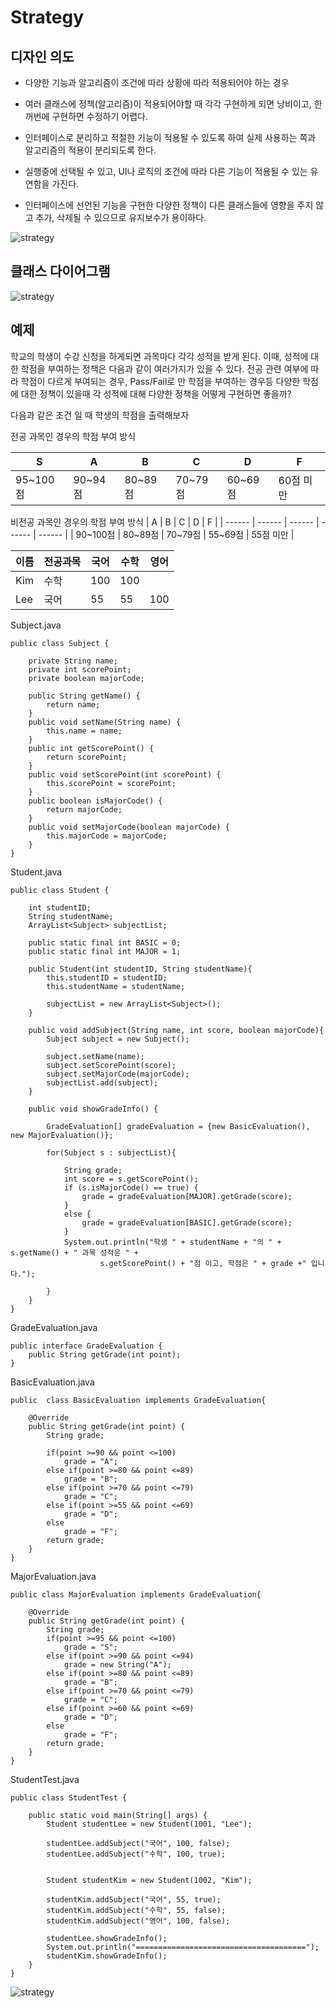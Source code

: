 # Strategy

## 디자인 의도

- 다양한 기능과 알고리즘이 조건에 따라 상황에 따라 적용되어야 하는 경우

- 여러 클래스에 정책(알고리즘)이 적용되어야할 때 각각 구현하게 되면 낭비이고, 한꺼번에 구현하면 수정하기 어렵다.

- 인터페이스로 분리하고 적절한 기능이 적용될 수 있도록 하여 실제 사용하는 쪽과 알고리즘의 적용이 분리되도록 한다.

- 실행중에 선택될 수 있고, UI나 로직의 조건에 따라 다른 기능이 적용될 수 있는 유연함을 가진다. 

- 인터페이스에 선언된 기능을 구현한 다양한 정책이 다른 클래스들에 영향을 주지 않고 추가, 삭제될 수 있으므로 유지보수가 용이하다.


![strategy](./img/strategy.PNG)

## 클래스 다이어그램

![strategy](./img/strategy2.PNG)

## 예제

   학교의 학생이 수강 신청을 하게되면 과목마다 각각 성적을 받게 된다. 이때, 성적에 대한 학점을 부여하는 정책은 다음과 같이 여러가지가 있을 수 있다. 
   전공 관련 여부에 따라 학점이 다르게 부여되는 경우, Pass/Fail로 만 학점을 부여하는 경우등 다양한 학점에 대한 정책이 있을때 각 성적에 대해 다양한 정책을 어떻게 구현하면 좋을까?

   다음과 같은 조건 일 때 학생의 학점을 출력해보자

   전공 과목인 경우의 학점 부여 방식

   | S | A | B | C | D | F |
   | ------ | ------ | ------ | ------ | ------ | ------ |
   | 95~100점 | 90~94점 | 80~89점 | 70~79점 | 60~69점 | 60점 미만 |


   비전공 과목인 경우의 학점 부여 방식
   | A | B | C | D | F |
   | ------ | ------ | ------ | ------ | ------ |
   | 90~100점 | 80~89점 | 70~79점 | 55~69점 | 55점 미만 |


   | 이름 | 전공과목 | 국어 | 수학 | 영어 
   | ----- | ------ | ------ | ------ | ------ |
   | Kim | 수학 | 100 | 100 |  |
   | Lee | 국어 | 55 | 55 | 100
   
Subject.java
```
public class Subject {
	
	private String name;
	private int scorePoint;
	private boolean majorCode;
	
	public String getName() {
		return name;
	}
	public void setName(String name) {
		this.name = name;
	}
	public int getScorePoint() {
		return scorePoint;
	}
	public void setScorePoint(int scorePoint) {
		this.scorePoint = scorePoint;
	}
	public boolean isMajorCode() {
		return majorCode;
	}
	public void setMajorCode(boolean majorCode) {
		this.majorCode = majorCode;
	}
}
```

Student.java
```
public class Student {
	
	int studentID;
	String studentName;
	ArrayList<Subject> subjectList;
	
	public static final int BASIC = 0;
	public static final int MAJOR = 1;
	
	public Student(int studentID, String studentName){
		this.studentID = studentID;
		this.studentName = studentName;
		
		subjectList = new ArrayList<Subject>();
	}
	
	public void addSubject(String name, int score, boolean majorCode){
		Subject subject = new Subject();
		
		subject.setName(name);
		subject.setScorePoint(score);
		subject.setMajorCode(majorCode);
		subjectList.add(subject);
	}
	
	public void showGradeInfo() {
		
		GradeEvaluation[] gradeEvaluation = {new BasicEvaluation(), new MajorEvaluation()};
		
		for(Subject s : subjectList){
		
			String grade;
			int score = s.getScorePoint();
			if (s.isMajorCode() == true) {
				grade = gradeEvaluation[MAJOR].getGrade(score);
			}
			else {
				grade = gradeEvaluation[BASIC].getGrade(score);
			}
			System.out.println("학생 " + studentName + "의 " + s.getName() + " 과목 성적은 " + 
			        s.getScorePoint() + "점 이고, 학점은 " + grade +" 입니다.");
		
		}
	}
}
```

GradeEvaluation.java
```
public interface GradeEvaluation {
	public String getGrade(int point);
}
```

BasicEvaluation.java
```
public  class BasicEvaluation implements GradeEvaluation{

	@Override
	public String getGrade(int point) {
		String grade;
		
		if(point >=90 && point <=100)
			grade = "A";
		else if(point >=80 && point <=89)
			grade = "B";
		else if(point >=70 && point <=79)
			grade = "C";
		else if(point >=55 && point <=69)
			grade = "D";
		else
			grade = "F";
		return grade;
	}
}
```

MajorEvaluation.java
```
public class MajorEvaluation implements GradeEvaluation{

	@Override
	public String getGrade(int point) {
		String grade;
		if(point >=95 && point <=100)
			grade = "S";
		else if(point >=90 && point <=94)
			grade = new String("A");
		else if(point >=80 && point <=89)
			grade = "B";
		else if(point >=70 && point <=79)
			grade = "C";
		else if(point >=60 && point <=69)
			grade = "D";
		else
			grade = "F";
		return grade;
	}
}
```
StudentTest.java
```
public class StudentTest {

	public static void main(String[] args) {
		Student studentLee = new Student(1001, "Lee");
		
		studentLee.addSubject("국어", 100, false);
		studentLee.addSubject("수학", 100, true);
		
		
		Student studentKim = new Student(1002, "Kim");
		
		studentKim.addSubject("국어", 55, true);
		studentKim.addSubject("수학", 55, false);
		studentKim.addSubject("영어", 100, false);
		
		studentLee.showGradeInfo();
		System.out.println("======================================");
		studentKim.showGradeInfo();
	}
}
```
![strategy](./img/strategy3.PNG)

